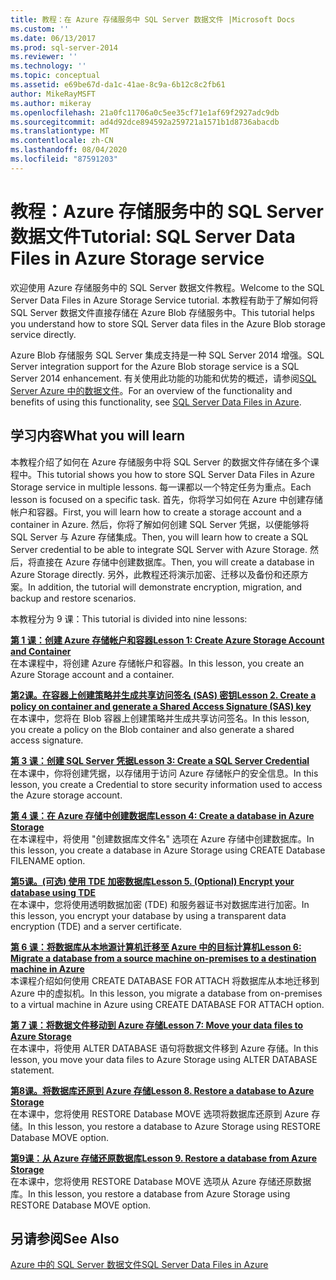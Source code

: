 ```yaml
---
title: 教程：在 Azure 存储服务中 SQL Server 数据文件 |Microsoft Docs
ms.custom: ''
ms.date: 06/13/2017
ms.prod: sql-server-2014
ms.reviewer: ''
ms.technology: ''
ms.topic: conceptual
ms.assetid: e69be67d-da1c-41ae-8c9a-6b12c8c2fb61
author: MikeRayMSFT
ms.author: mikeray
ms.openlocfilehash: 21a0fc11706a0c5ee35cf71e1af69f2927adc9db
ms.sourcegitcommit: ad4d92dce894592a259721a1571b1d8736abacdb
ms.translationtype: MT
ms.contentlocale: zh-CN
ms.lasthandoff: 08/04/2020
ms.locfileid: "87591203"
---
```

# <a name="tutorial-sql-server-data-files-in-azure-storage-service"></a><span data-ttu-id="67dea-102">教程：Azure 存储服务中的 SQL Server 数据文件</span><span class="sxs-lookup"><span data-stu-id="67dea-102">Tutorial: SQL Server Data Files in Azure Storage service</span></span>
  <span data-ttu-id="67dea-103">欢迎使用 Azure 存储服务中的 SQL Server 数据文件教程。</span><span class="sxs-lookup"><span data-stu-id="67dea-103">Welcome to the  SQL Server Data Files in Azure Storage Service tutorial.</span></span> <span data-ttu-id="67dea-104">本教程有助于了解如何将 SQL Server 数据文件直接存储在 Azure Blob 存储服务中。</span><span class="sxs-lookup"><span data-stu-id="67dea-104">This tutorial helps you understand how to store SQL Server data files in the Azure Blob storage service directly.</span></span>  
  
 <span data-ttu-id="67dea-105">Azure Blob 存储服务 SQL Server 集成支持是一种 SQL Server 2014 增强。</span><span class="sxs-lookup"><span data-stu-id="67dea-105">SQL Server integration support for the Azure Blob storage service is a SQL Server 2014 enhancement.</span></span> <span data-ttu-id="67dea-106">有关使用此功能的功能和优势的概述，请参阅[SQL Server Azure 中的数据文件](databases/sql-server-data-files-in-microsoft-azure.md)。</span><span class="sxs-lookup"><span data-stu-id="67dea-106">For an overview of the functionality and benefits of using this functionality, see [SQL Server Data Files in Azure](databases/sql-server-data-files-in-microsoft-azure.md).</span></span>  
  
## <a name="what-you-will-learn"></a><span data-ttu-id="67dea-107">学习内容</span><span class="sxs-lookup"><span data-stu-id="67dea-107">What you will learn</span></span>  
 <span data-ttu-id="67dea-108">本教程介绍了如何在 Azure 存储服务中将 SQL Server 的数据文件存储在多个课程中。</span><span class="sxs-lookup"><span data-stu-id="67dea-108">This tutorial shows you how to store SQL Server Data Files in Azure Storage service in multiple lessons.</span></span> <span data-ttu-id="67dea-109">每一课都以一个特定任务为重点。</span><span class="sxs-lookup"><span data-stu-id="67dea-109">Each lesson is focused on a specific task.</span></span> <span data-ttu-id="67dea-110">首先，你将学习如何在 Azure 中创建存储帐户和容器。</span><span class="sxs-lookup"><span data-stu-id="67dea-110">First, you will learn how to create a storage account and a container in Azure.</span></span> <span data-ttu-id="67dea-111">然后，你将了解如何创建 SQL Server 凭据，以便能够将 SQL Server 与 Azure 存储集成。</span><span class="sxs-lookup"><span data-stu-id="67dea-111">Then, you will learn how to create a SQL Server credential to be able to integrate SQL Server with Azure Storage.</span></span> <span data-ttu-id="67dea-112">然后，将直接在 Azure 存储中创建数据库。</span><span class="sxs-lookup"><span data-stu-id="67dea-112">Then, you will create a database in Azure Storage directly.</span></span> <span data-ttu-id="67dea-113">另外，此教程还将演示加密、迁移以及备份和还原方案。</span><span class="sxs-lookup"><span data-stu-id="67dea-113">In addition, the tutorial will demonstrate encryption, migration, and backup and restore scenarios.</span></span>  
  
 <span data-ttu-id="67dea-114">本教程分为 9 课：</span><span class="sxs-lookup"><span data-stu-id="67dea-114">This tutorial is divided into nine lessons:</span></span>  
  
 <span data-ttu-id="67dea-115">**[第 1 课：创建 Azure 存储帐户和容器](../tutorials/lesson-1-create-windows-azure-storage-account-and-container.md)**</span><span class="sxs-lookup"><span data-stu-id="67dea-115">**[Lesson 1: Create Azure Storage Account and Container](../tutorials/lesson-1-create-windows-azure-storage-account-and-container.md)**</span></span>  
 <span data-ttu-id="67dea-116">在本课程中，将创建 Azure 存储帐户和容器。</span><span class="sxs-lookup"><span data-stu-id="67dea-116">In this lesson, you create an Azure Storage account and a container.</span></span>  
  
 <span data-ttu-id="67dea-117">**[第2课。在容器上创建策略并生成共享访问签名 &#40;SAS&#41; 密钥](lesson-1-create-stored-access-policy-and-shared-access-signature.md)**</span><span class="sxs-lookup"><span data-stu-id="67dea-117">**[Lesson 2. Create a policy on container and generate a Shared Access Signature &#40;SAS&#41; key](lesson-1-create-stored-access-policy-and-shared-access-signature.md)**</span></span>  
 <span data-ttu-id="67dea-118">在本课中，您将在 Blob 容器上创建策略并生成共享访问签名。</span><span class="sxs-lookup"><span data-stu-id="67dea-118">In this lesson, you create a policy on the Blob container and also generate a shared access signature.</span></span>  
  
 <span data-ttu-id="67dea-119">**[第 3 课：创建 SQL Server 凭据](lesson-2-create-a-sql-server-credential-using-a-shared-access-signature.md)**</span><span class="sxs-lookup"><span data-stu-id="67dea-119">**[Lesson 3: Create a SQL Server Credential](lesson-2-create-a-sql-server-credential-using-a-shared-access-signature.md)**</span></span>  
 <span data-ttu-id="67dea-120">在本课中，你将创建凭据，以存储用于访问 Azure 存储帐户的安全信息。</span><span class="sxs-lookup"><span data-stu-id="67dea-120">In this lesson, you create a Credential to store security information used to access the Azure storage account.</span></span>  
  
 <span data-ttu-id="67dea-121">**[第 4 课：在 Azure 存储中创建数据库](../relational-databases/lesson-3-database-backup-to-url.md)**</span><span class="sxs-lookup"><span data-stu-id="67dea-121">**[Lesson 4: Create a database in Azure Storage](../relational-databases/lesson-3-database-backup-to-url.md)**</span></span>  
 <span data-ttu-id="67dea-122">在本课程中，将使用 "创建数据库文件名" 选项在 Azure 存储中创建数据库。</span><span class="sxs-lookup"><span data-stu-id="67dea-122">In this lesson, you create a database in Azure Storage using CREATE Database FILENAME option.</span></span>  
  
 <span data-ttu-id="67dea-123">**[第5课。&#40;可选&#41; 使用 TDE 加密数据库](../relational-databases/lesson-4-restore-database-to-virtual-machine-from-url.md)**</span><span class="sxs-lookup"><span data-stu-id="67dea-123">**[Lesson 5. &#40;Optional&#41; Encrypt your database using TDE](../relational-databases/lesson-4-restore-database-to-virtual-machine-from-url.md)**</span></span>  
 <span data-ttu-id="67dea-124">在本课中，您将使用透明数据加密 (TDE) 和服务器证书对数据库进行加密。</span><span class="sxs-lookup"><span data-stu-id="67dea-124">In this lesson, you encrypt your database by using a transparent data encryption (TDE) and a server certificate.</span></span>  
  
 <span data-ttu-id="67dea-125">**[第 6 课：将数据库从本地源计算机迁移至 Azure 中的目标计算机](lesson-5-backup-database-using-file-snapshot-backup.md)**</span><span class="sxs-lookup"><span data-stu-id="67dea-125">**[Lesson 6: Migrate a database from a source machine on-premises to a destination machine in Azure](lesson-5-backup-database-using-file-snapshot-backup.md)**</span></span>  
 <span data-ttu-id="67dea-126">本课程介绍如何使用 CREATE DATABASE FOR ATTACH 将数据库从本地迁移到 Azure 中的虚拟机。</span><span class="sxs-lookup"><span data-stu-id="67dea-126">In this lesson, you migrate a database from on-premises to a virtual machine in Azure using CREATE DATABASE FOR ATTACH option.</span></span>  
  
 <span data-ttu-id="67dea-127">**[第 7 课：将数据文件移动到 Azure 存储](../relational-databases/lesson-6-generate-activity-and-backup-log-using-file-snapshot-backup.md)**</span><span class="sxs-lookup"><span data-stu-id="67dea-127">**[Lesson 7: Move your data files to Azure Storage](../relational-databases/lesson-6-generate-activity-and-backup-log-using-file-snapshot-backup.md)**</span></span>  
 <span data-ttu-id="67dea-128">在本课中，将使用 ALTER DATABASE 语句将数据文件移到 Azure 存储。</span><span class="sxs-lookup"><span data-stu-id="67dea-128">In this lesson, you move your data files to Azure Storage using ALTER DATABASE statement.</span></span>  
  
 <span data-ttu-id="67dea-129">**[第8课。将数据库还原到 Azure 存储](../relational-databases/lesson-7-restore-a-database-to-a-point-in-time.md)**</span><span class="sxs-lookup"><span data-stu-id="67dea-129">**[Lesson 8. Restore a database to Azure Storage](../relational-databases/lesson-7-restore-a-database-to-a-point-in-time.md)**</span></span>  
 <span data-ttu-id="67dea-130">在本课中，您将使用 RESTORE Database MOVE 选项将数据库还原到 Azure 存储。</span><span class="sxs-lookup"><span data-stu-id="67dea-130">In this lesson, you restore a database to Azure Storage using RESTORE Database MOVE option.</span></span>  
  
 <span data-ttu-id="67dea-131">**[第9课：从 Azure 存储还原数据库](lesson-8-restore-as-new-database-from-log-backup.md)**</span><span class="sxs-lookup"><span data-stu-id="67dea-131">**[Lesson 9. Restore a database from Azure Storage](lesson-8-restore-as-new-database-from-log-backup.md)**</span></span>  
 <span data-ttu-id="67dea-132">在本课中，您将使用 RESTORE Database MOVE 选项从 Azure 存储还原数据库。</span><span class="sxs-lookup"><span data-stu-id="67dea-132">In this lesson, you restore a database from Azure Storage using RESTORE Database MOVE option.</span></span>  
  
## <a name="see-also"></a><span data-ttu-id="67dea-133">另请参阅</span><span class="sxs-lookup"><span data-stu-id="67dea-133">See Also</span></span>  
 [<span data-ttu-id="67dea-134">Azure 中的 SQL Server 数据文件</span><span class="sxs-lookup"><span data-stu-id="67dea-134">SQL Server Data Files in Azure</span></span>](databases/sql-server-data-files-in-microsoft-azure.md)  
  
  
